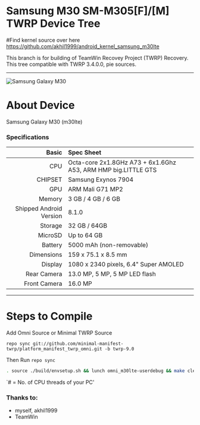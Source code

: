 # Samsung M30 SM-M305[F]/[M] TWRP Device Tree

#Find kernel source over here https://github.com/akhil1999/android_kernel_samsung_m30lte

This branch is for building of TeamWin Recovey Project (TWRP) Recovery.
This tree compatible with TWRP 3.4.0.0, pie sources.

---
![Samsung Galaxy M30](https://fdn2.gsmarena.com/vv/pics/samsung/samsung-galaxy-m30-sm-m305f-1.jpg)


# About Device

Samsung Galaxy M30 (m30lte)

### Specifications

Basic   | Spec Sheet
-------:|:-------------------------
CPU     | Octa-core 2x1.8GHz A73 + 6x1.6Ghz A53, ARM HMP big.LITTLE GTS
CHIPSET | Samsung Exynos 7904
GPU     | ARM Mali G71 MP2
Memory  | 3 GB / 4 GB / 6 GB
Shipped Android Version | 8.1.0
Storage | 32 GB / 64GB
MicroSD | Up to 64 GB
Battery | 5000 mAh (non-removable)
Dimensions | 159 x 75.1 x 8.5 mm
Display | 1080 x 2340 pixels, 6.4" Super AMOLED
Rear Camera  | 13.0 MP, 5 MP, 5 MP LED flash
Front Camera | 16.0 MP

---

#  Steps to Compile

 Add Omni Source or Minimal TWRP Source
 
 `repo sync git://github.com/minimal-manifest-twrp/platform_manifest_twrp_omni.git -b twrp-9.0`
 
Then Run `repo sync` 

```sh
. source ./build/envsetup.sh && lunch omni_m30lte-userdebug && make clean && make -j# recoveryimage
```
`# = No. of CPU threads of your PC'

### Thanks to:
 * myself, akhil1999
 * TeamWin
